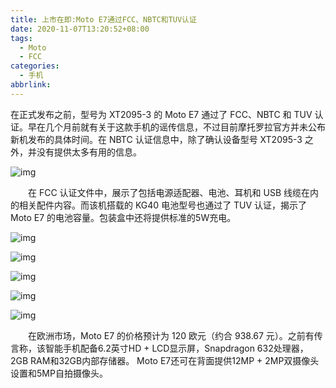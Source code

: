 ```yaml
---
title: 上市在即:Moto E7通过FCC、NBTC和TUV认证
date: 2020-11-07T13:20:52+08:00
tags:
  - Moto
  - FCC
categories:
  - 手机
abbrlink:
---
```


在正式发布之前，型号为 XT2095-3 的 Moto E7 通过了 FCC、NBTC 和 TUV 认证。早在几个月前就有关于这款手机的谣传信息，不过目前摩托罗拉官方并未公布新机发布的具体时间。在 NBTC 认证信息中，除了确认设备型号 XT2095-3 之外，并没有提供太多有用的信息。

![img](https://cdn.jsdelivr.net/gh/yakeing/Documentation@main/Hexo/images/c761-kcieyvy8007359.jpg)

　　在 FCC 认证文件中，展示了包括电源适配器、电池、耳机和 USB 线缆在内的相关配件内容。而该机搭载的 KG40 电池型号也通过了 TUV 认证，揭示了 Moto E7 的电池容量。包装盒中还将提供标准的5W充电。

![img](https://cdn.jsdelivr.net/gh/yakeing/Documentation@main/Hexo/images/5022-kcieyvy8007445.jpg)

![img](https://cdn.jsdelivr.net/gh/yakeing/Documentation@main/Hexo/images/f4a5-kcieyvy8007565.jpg)

![img](https://cdn.jsdelivr.net/gh/yakeing/Documentation@main/Hexo/images/1ecc-kcieyvy8007636.jpg)

![img](https://cdn.jsdelivr.net/gh/yakeing/Documentation@main/Hexo/images/90ff-kcieyvy8007969.jpg)

![img](https://cdn.jsdelivr.net/gh/yakeing/Documentation@main/Hexo/images/b0d6-kcieyvy8008030.jpg)

　　在欧洲市场，Moto E7 的价格预计为 120 欧元（约合 938.67 元）。之前有传言称，该智能手机配备6.2英寸HD + LCD显示屏，Snapdragon 632处理器，2GB RAM和32GB内部存储器。 Moto E7还可在背面提供12MP + 2MP双摄像头设置和5MP自拍摄像头。